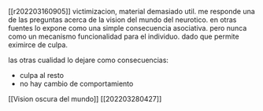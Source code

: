 [[r202203160905]]
victimizacion, material demasiado util. me responde una de las preguntas acerca de la vision del mundo del neurotico. en otras fuentes lo expone como una simple consecuencia asociativa. pero nunca como un mecanismo funcionalidad para el individuo. dado que permite eximirce de culpa. 

las otras cualidad lo dejare como consecuencias:
- culpa al resto
- no hay cambio de comportamiento

[[Vision oscura del mundo]]
[[202203280427]]